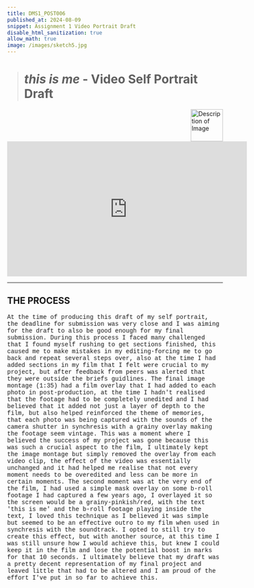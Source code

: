 ```yaml
---
title: DMS1_POST006
published_at: 2024-08-09
snippet: Assignment 1 Video Portrait Draft
disable_html_sanitization: true
allow_math: true
image: /images/sketch5.jpg
---
```


># *this is me*  -  **Video Self Portrait Draft**

<img src="https://www.hardjewelry.com/cdn/shop/files/ezgif.com-gif-maker_3.gif?v=1649272041" alt="Description of Image" style="float:right; margin-left:20px; width:75px; height:auto;">

<iframe width="560" height="315" src="https://www.youtube.com/embed/G8z_Kd1fCxs?si=I-IUSDyiNomrwbCo" title="YouTube video player" frameborder="0" allow="accelerometer; autoplay; clipboard-write; encrypted-media; gyroscope; picture-in-picture; web-share" referrerpolicy="strict-origin-when-cross-origin" allowfullscreen></iframe>

<script type="module">

    console.log (`hello world! 🚀`)

    const iframe  = document.getElementById (`Assignment1_Draft`)
    iframe.width  = iframe.parentNode.scrollWidth
    iframe.height = iframe.width * 9 / 16

</script>
---

## **THE PROCESS**

<style>
  .custom-font {
    font-family: 'Courier New', Courier, monospace;
  }
</style>

<p class="custom-font">
At the time of producing this draft of my self portrait, the deadline for submission was very close and I was aiming for the draft to also be good enough for my final submission. During this process I faced many challenged that I found myself rushing to get sections finished, this caused me to make mistakes in my editing-forcing me to go back and repeat several steps over, also at the time I had added sections in my film that I felt were crucial to my project, but after feedback from peers was alerted that they were outside the briefs guidlines. The final image montage (1:35) had a film overlay that I had added to each photo in post-production, at the time I hadn't realised that the footage had to be completely unedited and I had believed that it added not just a layer of depth to the film, but also helped reinforced the theme of memories, that each photo was being captured with the sounds of the camera shutter in synchresis with a grainy overlay making the footage seem vintage. This was a moment where I believed the success of my project was gone because this was such a crucial aspect to the film, I ultimately kept the image montage but simply removed the overlay from each video clip, the effect of the video was essentially unchanged and it had helped me realise that not every moment needs to be overedited and less can be more in certain moments. The second moment was at the very end of the film, I had used a simple mask overlay on some b-roll footage I had captured a few years ago, I overlayed it so the screen would be a grainy-pinkish/red, with the text 'this is me' and the b-roll footage playing inside the text, I loved this technique as I believed it was simple but seemed to be an effective outro to my film when used in synchresis with the soundtrack. I opted to still try to create this effect, but with another source, at this time I was still unsure how I would achieve this, but knew I could keep it in the film and lose the potential boost in marks for that 10 seconds. I ultimately believe that my draft was a pretty decent representation of my final project and leaved little that had to be altered and I am proud of the effort I've put in so far to achieve this.
